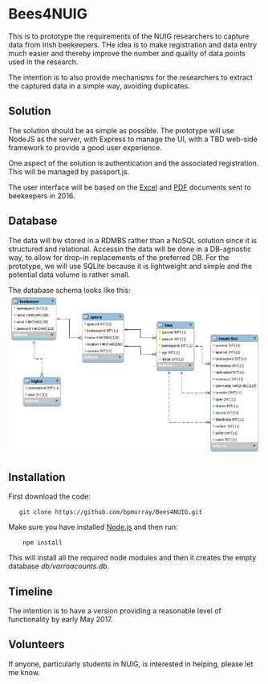 # Bees4NUIG
This is to prototype the requirements of the NUIG researchers to capture data from Irish beekeepers. THe idea is to make registration and data entry much easier and thereby improve the number and quality of data points used in the research.

The intention is to also provide mechanisms for the researchers to extract the captured data in a simple way, avoiding duplicates.

## Solution
The solution should be as simple as possible. The prototype will use NodeJS as the server, with Express to manage the UI, with a TBD web-side framework to provide a good user experience.

One aspect of the solution is authentication and the associated registration. This will be managed by passport.js.

The user interface will be based on the [Excel](https://github.com/bpmurray/Bees4NUIG/blob/master/docs/Inspection-form-Excel-version.xls) and [PDF](https://github.com/bpmurray/Bees4NUIG/blob/master/docs/Inspection%20form%20Printable%20version.pdf) documents sent to beekeepers in 2016.

## Database
The data will bw stored in a RDMBS rather than a NoSQL solution since it is structured and relational. Accessin the data will be done in a DB-agnostic way, to allow for drop-in replacements of the preferred DB. For the prototype, we will use SQLite because it is lightweight and simple and the potential data volume is rather small.

The database schema looks like this:
![Database Schema](https://github.com/bpmurray/Bees4NUIG/blob/master/doc/schema.png)

## Installation
First download the code:
```
   git clone https://github.com/bpmurray/Bees4NUIG.git
```
Make sure you have installed [Node.js](https://nodejs.org) and then run:
```
    npm install
```
This will install all the required node modules and then it creates the empty database *db/varroacounts.db*.


## Timeline
The intention is to have a version providing a reasonable level of functionality by early May 2017.

## Volunteers
If anyone, particularly students in NUIG, is interested in helping, please let me know.
